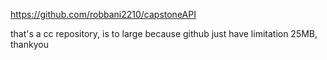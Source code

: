 
https://github.com/robbani2210/capstoneAPI

that's a cc repository, is to large because github just have limitation 25MB, thankyou
